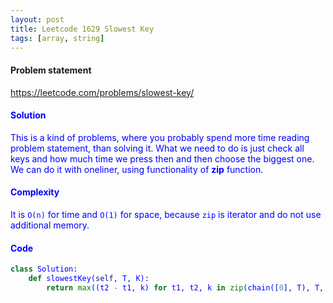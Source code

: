 ```yaml
---
layout: post
title: Leetcode 1629 Slowest Key
tags: [array, string]
---
```


#### Problem statement

<a href="https://leetcode.com/problems/slowest-key/"> <font color = blue>https://leetcode.com/problems/slowest-key/

#### Solution
This is a kind of problems, where you probably spend more time reading problem statement, than solving it. What we need to do is just check all keys and how much time we press then and then choose the biggest one. We can do it with oneliner, using functionality of **zip** function.

#### Complexity
It is `O(n)` for time and `O(1)` for space, because `zip` is iterator and do not use additional memory.

#### Code
```python
class Solution:
    def slowestKey(self, T, K):
        return max((t2 - t1, k) for t1, t2, k in zip(chain([0], T), T, K))[1]
```